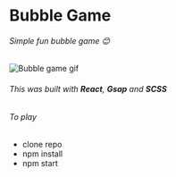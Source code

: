 # Bubble Game

###### Simple fun bubble game 😊

![Bubble game gif](https://media.giphy.com/media/oIF2aaapTw0qSrwyZj/giphy.gif)

###### This was built with **_React_**, **_Gsap_** and **_SCSS_**

###### To play

- clone repo
- npm install
- npm start
